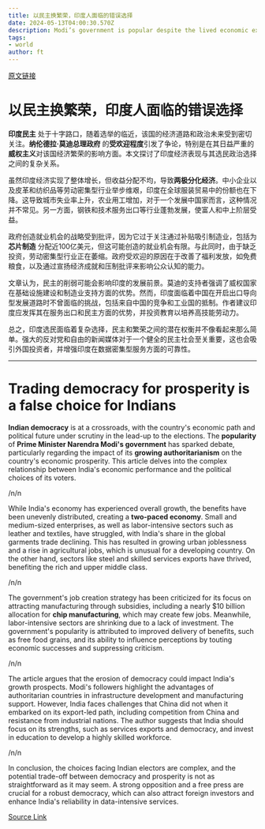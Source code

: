 ```yaml
---
title: 以民主换繁荣，印度人面临的错误选择
date: 2024-05-13T04:00:30.570Z
description: Modi’s government is popular despite the lived economic experience of people, not because of it
tags: 
- world
author: ft
---
```


[原文链接](https://ft.com/content/c4631def-4307-4e1a-add4-ea1fe7ad157c)

# 以民主换繁荣，印度人面临的错误选择

**印度民主** 处于十字路口，随着选举的临近，该国的经济道路和政治未来受到密切关注。**纳伦德拉·莫迪总理政府** 的**受欢迎程度**引发了争论，特别是在其日益严重的**威权主义**对该国经济繁荣的影响方面。本文探讨了印度经济表现与其选民政治选择之间的复杂关系。

虽然印度经济实现了整体增长，但收益分配不均，导致**两极分化经济**。中小企业以及皮革和纺织品等劳动密集型行业举步维艰，印度在全球服装贸易中的份额也在下降。这导致城市失业率上升，农业用工增加，对于一个发展中国家而言，这种情况并不常见。另一方面，钢铁和技术服务出口等行业蓬勃发展，使富人和中上阶层受益。

政府创造就业机会的战略受到批评，因为它过于关注通过补贴吸引制造业，包括为**芯片制造** 分配近100亿美元，但这可能创造的就业机会有限。与此同时，由于缺乏投资，劳动密集型行业正在萎缩。政府受欢迎的原因在于改善了福利发放，如免费粮食，以及通过宣扬经济成就和压制批评来影响公众认知的能力。

文章认为，民主的削弱可能会影响印度的发展前景。莫迪的支持者强调了威权国家在基础设施建设和制造业支持方面的优势。然而，印度面临着中国在开启出口导向型发展道路时不曾面临的挑战，包括来自中国的竞争和工业国的抵制。作者建议印度应发挥其在服务出口和民主方面的优势，并投资教育以培养高技能劳动力。

总之，印度选民面临着复杂选择，民主和繁荣之间的潜在权衡并不像看起来那么简单。强大的反对党和自由的新闻媒体对于一个健全的民主社会至关重要，这也会吸引外国投资者，并增强印度在数据密集型服务方面的可靠性。

---

# Trading democracy for prosperity is a false choice for Indians

**Indian democracy** is at a crossroads, with the country's economic path and political future under scrutiny in the lead-up to the elections. The **popularity** of **Prime Minister Narendra Modi's government** has sparked debate, particularly regarding the impact of its **growing authoritarianism** on the country's economic prosperity. This article delves into the complex relationship between India's economic performance and the political choices of its voters. 

/n/n

While India's economy has experienced overall growth, the benefits have been unevenly distributed, creating a **two-paced economy**. Small and medium-sized enterprises, as well as labor-intensive sectors such as leather and textiles, have struggled, with India's share in the global garments trade declining. This has resulted in growing urban joblessness and a rise in agricultural jobs, which is unusual for a developing country. On the other hand, sectors like steel and skilled services exports have thrived, benefiting the rich and upper middle class. 

/n/n

The government's job creation strategy has been criticized for its focus on attracting manufacturing through subsidies, including a nearly $10 billion allocation for **chip manufacturing**, which may create few jobs. Meanwhile, labor-intensive sectors are shrinking due to a lack of investment. The government's popularity is attributed to improved delivery of benefits, such as free food grains, and its ability to influence perceptions by touting economic successes and suppressing criticism. 

/n/n

The article argues that the erosion of democracy could impact India's growth prospects. Modi's followers highlight the advantages of authoritarian countries in infrastructure development and manufacturing support. However, India faces challenges that China did not when it embarked on its export-led path, including competition from China and resistance from industrial nations. The author suggests that India should focus on its strengths, such as services exports and democracy, and invest in education to develop a highly skilled workforce. 

/n/n

In conclusion, the choices facing Indian electors are complex, and the potential trade-off between democracy and prosperity is not as straightforward as it may seem. A strong opposition and a free press are crucial for a robust democracy, which can also attract foreign investors and enhance India's reliability in data-intensive services.

[Source Link](https://ft.com/content/c4631def-4307-4e1a-add4-ea1fe7ad157c)

